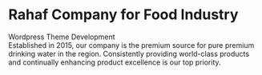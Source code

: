# Rahaf Company for Food Industry
Wordpress Theme Development <br>
Established in 2015, our company is the premium source for pure premium drinking water in the region. Consistently providing world-class products and continually enhancing product excellence is our top priority. 
